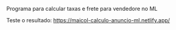 Programa para calcular taxas e frete para vendedore no ML

Teste o resultado:
https://maicol-calculo-anuncio-ml.netlify.app/ 